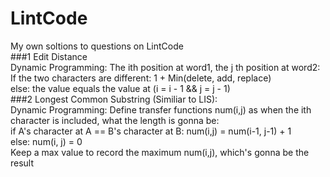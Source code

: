 # LintCode
My own soltions to questions on LintCode   
###1 Edit Distance   
Dynamic Programming: The ith position at word1, the j th position at word2:   
                     If the two characters are different: 1 + Min(delete, add, replace)    
                     else: the value equals the value at (i = i - 1 && j = j - 1)     
###2 Longest Common Substring (Similiar to LIS):     
  Dynamic Programming: Define transfer functions num(i,j) as when the ith character is included, what the length is gonna be:    
  if A's character at A == B's character at B: num(i,j) = num(i-1, j-1) + 1      
  else: num(i, j) = 0     
  Keep a max value to record the maximum num(i,j), which's gonna be the result     
